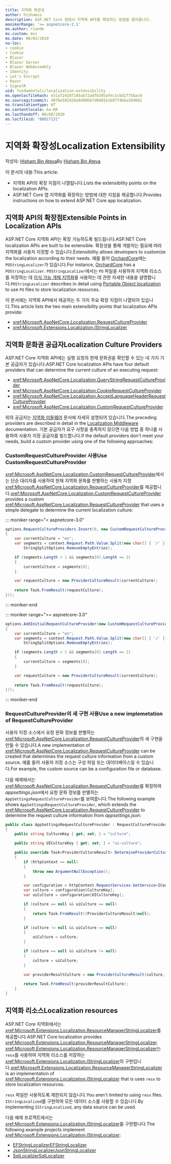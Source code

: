 ```yaml
---
title: 지역화 확장성
author: hishamco
description: ASP.NET Core 앱에서 지역화 API를 확장하는 방법을 알아봅니다.
monikerRange: '>= aspnetcore-2.1'
ms.author: riande
ms.custom: mvc
ms.date: 08/03/2019
no-loc:
- cookie
- Cookie
- Blazor
- Blazor Server
- Blazor WebAssembly
- Identity
- Let's Encrypt
- Razor
- SignalR
uid: fundamentals/localization-extensibility
ms.openlocfilehash: e31a724107145ab72adfb395afec1cbd2775bac0
ms.sourcegitcommit: 497be502426e9d90bb7d0401b1b9f74b6a384682
ms.translationtype: HT
ms.contentlocale: ko-KR
ms.lasthandoff: 08/08/2020
ms.locfileid: "88017131"
---
```

# <a name="localization-extensibility"></a><span data-ttu-id="7a14a-103">지역화 확장성</span><span class="sxs-lookup"><span data-stu-id="7a14a-103">Localization Extensibility</span></span>

<span data-ttu-id="7a14a-104">작성자: [Hisham Bin Ateya](https://github.com/hishamco)</span><span class="sxs-lookup"><span data-stu-id="7a14a-104">By [Hisham Bin Ateya](https://github.com/hishamco)</span></span>

<span data-ttu-id="7a14a-105">이 문서의 내용:</span><span class="sxs-lookup"><span data-stu-id="7a14a-105">This article:</span></span>

* <span data-ttu-id="7a14a-106">지역화 API의 확장 지점이 나열됩니다.</span><span class="sxs-lookup"><span data-stu-id="7a14a-106">Lists the extensibility points on the localization APIs.</span></span>
* <span data-ttu-id="7a14a-107">ASP.NET Core 앱 지역화를 확장하는 방법에 대한 지침을 제공합니다.</span><span class="sxs-lookup"><span data-stu-id="7a14a-107">Provides instructions on how to extend ASP.NET Core app localization.</span></span>

## <a name="extensible-points-in-localization-apis"></a><span data-ttu-id="7a14a-108">지역화 API의 확장점</span><span class="sxs-lookup"><span data-stu-id="7a14a-108">Extensible Points in Localization APIs</span></span>

<span data-ttu-id="7a14a-109">ASP.NET Core 지역화 API는 확장 가능하도록 빌드됩니다.</span><span class="sxs-lookup"><span data-stu-id="7a14a-109">ASP.NET Core localization APIs are built to be extensible.</span></span> <span data-ttu-id="7a14a-110">확장성을 통해 개발자는 필요에 따라 지역화를 사용자 지정할 수 있습니다.</span><span class="sxs-lookup"><span data-stu-id="7a14a-110">Extensibility allows developers to customize the localization according to their needs.</span></span> <span data-ttu-id="7a14a-111">예를 들어 [OrchardCore](https://github.com/orchardCMS/OrchardCore/)에는 `POStringLocalizer`가 있습니다.</span><span class="sxs-lookup"><span data-stu-id="7a14a-111">For instance, [OrchardCore](https://github.com/orchardCMS/OrchardCore/) has a `POStringLocalizer`.</span></span> <span data-ttu-id="7a14a-112">`POStringLocalizer`에서는 `PO` 파일을 사용하여 지역화 리소스를 저장하는 데 [이식 가능 개체 지역화](xref:fundamentals/portable-object-localization)를 사용하는 데 관한 자세한 내용을 설명합니다.</span><span class="sxs-lookup"><span data-stu-id="7a14a-112">`POStringLocalizer` describes in detail using [Portable Object localization](xref:fundamentals/portable-object-localization) to use `PO` files to store localization resources.</span></span>

<span data-ttu-id="7a14a-113">이 문서에는 지역화 API에서 제공하는 두 가지 주요 확장 지점이 나열되어 있습니다.</span><span class="sxs-lookup"><span data-stu-id="7a14a-113">This article lists the two main extensibility points that localization APIs provide:</span></span> 

* <xref:Microsoft.AspNetCore.Localization.RequestCultureProvider>
* <xref:Microsoft.Extensions.Localization.IStringLocalizer>

## <a name="localization-culture-providers"></a><span data-ttu-id="7a14a-114">지역화 문화권 공급자</span><span class="sxs-lookup"><span data-stu-id="7a14a-114">Localization Culture Providers</span></span>

<span data-ttu-id="7a14a-115">ASP.NET Core 지역화 API에는 실행 요청의 현재 문화권을 확인할 수 있는 네 가지 기본 공급자가 있습니다.</span><span class="sxs-lookup"><span data-stu-id="7a14a-115">ASP.NET Core localization APIs have four default providers that can determine the current culture of an executing request:</span></span>

* <xref:Microsoft.AspNetCore.Localization.QueryStringRequestCultureProvider>
* <xref:Microsoft.AspNetCore.Localization.CookieRequestCultureProvider>
* <xref:Microsoft.AspNetCore.Localization.AcceptLanguageHeaderRequestCultureProvider>
* <xref:Microsoft.AspNetCore.Localization.CustomRequestCultureProvider>

<span data-ttu-id="7a14a-116">위의 공급자는 [지역화 미들웨어](xref:fundamentals/localization) 문서에 자세히 설명되어 있습니다.</span><span class="sxs-lookup"><span data-stu-id="7a14a-116">The preceding providers are described in detail in the [Localization Middleware](xref:fundamentals/localization) documentation.</span></span> <span data-ttu-id="7a14a-117">기본 공급자가 요구 사항을 충족하지 않으면 다음 방법 중 하나를 사용하여 사용자 지정 공급자를 빌드합니다.</span><span class="sxs-lookup"><span data-stu-id="7a14a-117">If the default providers don't meet your needs, build a custom provider using one of the following approaches:</span></span>

### <a name="use-customrequestcultureprovider"></a><span data-ttu-id="7a14a-118">CustomRequestCultureProvider 사용</span><span class="sxs-lookup"><span data-stu-id="7a14a-118">Use CustomRequestCultureProvider</span></span>

<span data-ttu-id="7a14a-119"><xref:Microsoft.AspNetCore.Localization.CustomRequestCultureProvider>에서는 단순 대리자를 사용하여 현재 지역화 문화를 판별하는 사용자 지정 <xref:Microsoft.AspNetCore.Localization.RequestCultureProvider>를 제공합니다.</span><span class="sxs-lookup"><span data-stu-id="7a14a-119"><xref:Microsoft.AspNetCore.Localization.CustomRequestCultureProvider> provides a custom <xref:Microsoft.AspNetCore.Localization.RequestCultureProvider> that uses a simple delegate to determine the current localization culture:</span></span>

::: moniker range="< aspnetcore-3.0"
```csharp
options.RequestCultureProviders.Insert(0, new CustomRequestCultureProvider(async context =>
{
    var currentCulture = "en";
    var segments = context.Request.Path.Value.Split(new char[] { '/' }, 
        StringSplitOptions.RemoveEmptyEntries);

    if (segments.Length > 1 && segments[0].Length == 2)
    {
        currentCulture = segments[0];
    }

    var requestCulture = new ProviderCultureResult(currentCulture);
    
    return Task.FromResult(requestCulture);
}));
```

::: moniker-end

::: moniker range=">= aspnetcore-3.0"
```csharp
options.AddInitialRequestCultureProvider(new CustomRequestCultureProvider(async context =>
{
    var currentCulture = "en";
    var segments = context.Request.Path.Value.Split(new char[] { '/' }, 
        StringSplitOptions.RemoveEmptyEntries);

    if (segments.Length > 1 && segments[0].Length == 2)
    {
        currentCulture = segments[0];
    }

    var requestCulture = new ProviderCultureResult(currentCulture);
    
    return Task.FromResult(requestCulture);
}));
```

::: moniker-end

### <a name="use-a-new-implemetation-of-requestcultureprovider"></a><span data-ttu-id="7a14a-120">RequestCultureProvider의 새 구현 사용</span><span class="sxs-lookup"><span data-stu-id="7a14a-120">Use a new implemetation of RequestCultureProvider</span></span>

<span data-ttu-id="7a14a-121">사용자 지정 소스에서 요청 문화 정보를 판별하는 <xref:Microsoft.AspNetCore.Localization.RequestCultureProvider>의 새 구현을 만들 수 있습니다.</span><span class="sxs-lookup"><span data-stu-id="7a14a-121">A new implementation of <xref:Microsoft.AspNetCore.Localization.RequestCultureProvider> can be created that determines the request culture information from a custom source.</span></span> <span data-ttu-id="7a14a-122">예를 들어 사용자 지정 소스는 구성 파일 또는 데이터베이스일 수 있습니다.</span><span class="sxs-lookup"><span data-stu-id="7a14a-122">For example, the custom source can be a configuration file or database.</span></span>

<span data-ttu-id="7a14a-123">다음 예제에서는 <xref:Microsoft.AspNetCore.Localization.RequestCultureProvider>를 확장하여 *appsettings.json*에서 요청 문화 정보를 판별하는 `AppSettingsRequestCultureProvider`를 보여줍니다.</span><span class="sxs-lookup"><span data-stu-id="7a14a-123">The following example shows `AppSettingsRequestCultureProvider`, which extends the <xref:Microsoft.AspNetCore.Localization.RequestCultureProvider> to determine the request culture information from *appsettings.json*:</span></span>

```csharp
public class AppSettingsRequestCultureProvider : RequestCultureProvider
{
    public string CultureKey { get; set; } = "culture";

    public string UICultureKey { get; set; } = "ui-culture";

    public override Task<ProviderCultureResult> DetermineProviderCultureResult(HttpContext httpContext)
    {
        if (httpContext == null)
        {
            throw new ArgumentNullException();
        }

        var configuration = httpContext.RequestServices.GetService<IConfigurationRoot>();
        var culture = configuration[CultureKey];
        var uiCulture = configuration[UICultureKey];

        if (culture == null && uiCulture == null)
        {
            return Task.FromResult((ProviderCultureResult)null);
        }

        if (culture != null && uiCulture == null)
        {
            uiCulture = culture;
        }

        if (culture == null && uiCulture != null)
        {
            culture = uiCulture;
        }
        
        var providerResultCulture = new ProviderCultureResult(culture, uiCulture);

        return Task.FromResult(providerResultCulture);
    }
}
```

## <a name="localization-resources"></a><span data-ttu-id="7a14a-124">지역화 리소스</span><span class="sxs-lookup"><span data-stu-id="7a14a-124">Localization resources</span></span>

<span data-ttu-id="7a14a-125">ASP.NET Core 지역화에서는 <xref:Microsoft.Extensions.Localization.ResourceManagerStringLocalizer>를 제공합니다.</span><span class="sxs-lookup"><span data-stu-id="7a14a-125">ASP.NET Core localization provides <xref:Microsoft.Extensions.Localization.ResourceManagerStringLocalizer>.</span></span> <span data-ttu-id="7a14a-126"><xref:Microsoft.Extensions.Localization.ResourceManagerStringLocalizer>는 `resx`를 사용하여 지역화 리소스를 저장하는 <xref:Microsoft.Extensions.Localization.IStringLocalizer>의 구현입니다.</span><span class="sxs-lookup"><span data-stu-id="7a14a-126"><xref:Microsoft.Extensions.Localization.ResourceManagerStringLocalizer> is an implementation of <xref:Microsoft.Extensions.Localization.IStringLocalizer> that is uses `resx` to store localization resources.</span></span>

<span data-ttu-id="7a14a-127">`resx` 파일만 사용하도록 제한되지 않습니다.</span><span class="sxs-lookup"><span data-stu-id="7a14a-127">You aren't limited to using `resx` files.</span></span> <span data-ttu-id="7a14a-128">`IStringLocalized`를 구현하여 모든 데이터 소스를 사용할 수 있습니다.</span><span class="sxs-lookup"><span data-stu-id="7a14a-128">By implementing `IStringLocalized`, any data source can be used.</span></span>

<span data-ttu-id="7a14a-129">다음 예제 프로젝트에서는 <xref:Microsoft.Extensions.Localization.IStringLocalizer>를 구현합니다.</span><span class="sxs-lookup"><span data-stu-id="7a14a-129">The following example projects implement <xref:Microsoft.Extensions.Localization.IStringLocalizer>:</span></span> 

* [<span data-ttu-id="7a14a-130">EFStringLocalizer</span><span class="sxs-lookup"><span data-stu-id="7a14a-130">EFStringLocalizer</span></span>](https://github.com/aspnet/Entropy/tree/master/samples/Localization.EntityFramework)
* [<span data-ttu-id="7a14a-131">JsonStringLocalizer</span><span class="sxs-lookup"><span data-stu-id="7a14a-131">JsonStringLocalizer</span></span>](https://github.com/hishamco/My.Extensions.Localization.Json)
* [<span data-ttu-id="7a14a-132">SqlLocalizer</span><span class="sxs-lookup"><span data-stu-id="7a14a-132">SqlLocalizer</span></span>](https://github.com/damienbod/AspNetCoreLocalization)
